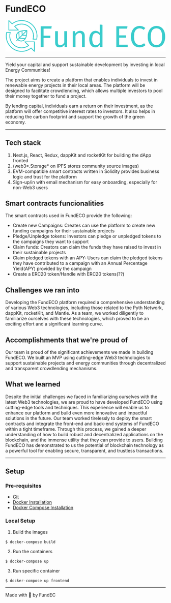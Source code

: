 # FundECO

![FundECO Logo](./services/frontend/public/fundeco-logo.png)

____________________
Yield your capital and support sustainable development by investing in local Energy Communities!

The project aims to create a platform that enables individuals to invest in renewable energy projects in their local areas. The platform will be designed to facilitate crowdlending, which allows multiple investors to pool their money together to fund a project. 

By lending capital, individuals earn a return on their investment, as the platform will offer competitive interest rates to investors. It also helps in reducing the carbon footprint and support the growth of the green economy.
___________________
## Tech stack

1.	Next.js, React, Redux, dappKit and rocketKit for building the dApp fronted 
2.	(web3*.Storage* on IPFS stores community source images)
3.	EVM-compatible smart contracts written in Solidity provides business logic and trust for the platform
4.	Sign-up/in with email mechanism for easy onboarding, especially for non-Web3 users

## Smart contracts funcionalities

The smart contracts used in FundECO provide the following:

- Create new Campaigns: Creates can use the platform to create new funding campaigns for their sustainable projects
- Pledge/Unpledge tokens: Investors can pledge or unpledged tokens to the campaigns they want to support
- Claim funds: Creators can claim the funds they have raised to invest in their sustainable projects
- Claim pledged tokens with an APY:  Users can claim the pledged tokens they have contributed to a campaign with an Annual Percentage Yield(APY) provided by the campaign
- Create a ERC20 token/Handle with ERC20 tokens(??)

## Challenges we ran into

Developing the FundECO platform required a comprehensive understanding of various Web3 technologies, including those related to the Pyth Network, dappKit, rocketKit, and Mantle. As a team, we worked diligently to familiarize ourselves with these technologies, which proved to be an exciting effort and a significant learning curve.

## Accomplishments that we're proud of

Our team is proud of the significant achievements we made in building FundECO. We built an MVP using cutting-edge Web3 technologies to support sustainable projects and energy communities through decentralized and transparent crowdlending mechanisms.

## What we learned

Despite the initial challenges we faced in familiarizing ourselves with the latest Web3 technologies, we are proud to have developed FundECO using cutting-edge tools and techniques. This experience will enable us to enhance our platform and build even more innovative and impactful solutions in the future.
Our team worked tirelessly to deploy the smart contracts and integrate the front-end and back-end systems of FundECO within a tight timeframe. Through this process, we gained a deeper understanding of how to build robust and decentralized applications on the blockchain, and the immense utility that they can provide to users.
Building FundECO has demonstrated to us the potential of blockchain technology as a powerful tool for enabling secure, transparent, and trustless transactions.


____________________
## Setup

### Pre-requisites

- [Git](https://git-scm.com/book/en/v2/Getting-Started-Installing-Git)
- [Docker Installation](https://docs.docker.com/engine/install/)
- [Docker Compose Installation](https://docs.docker.com/compose/install/)

### Local Setup

1. Build the images

```
$ docker-compose build
```

2. Run the containers

```
$ docker-compose up
```

3. Run specific container

```
$ docker-compose up frontend
```



-----

Made with 💚 by FundEC
